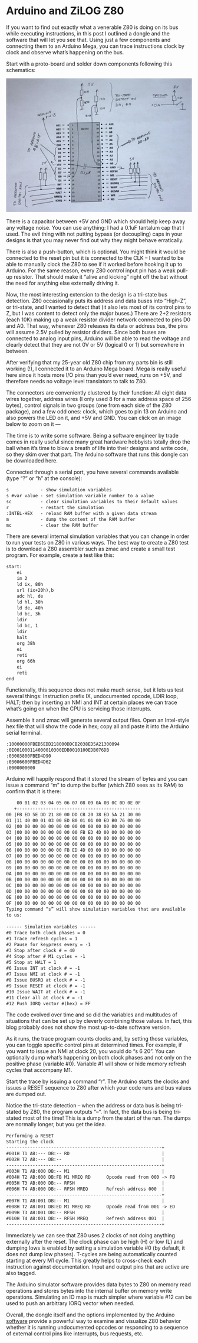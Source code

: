 # Arduino and ZiLOG Z80

If you want to find out exactly what a venerable Z80 is doing on its bus
while executing instructions, in this post I outlined a dongle and the software
that will let you see that. Using just a few components and connecting them
to an Arduino Mega, you can trace instructions clock by clock and observe what’s
happening on the bus.

Start with a proto-board and solder down components following this schematics:

![Arduino + Z80 "schematics"](arduino-z80-schematics.jpg)

There is a capacitor between +5V and GND which should help keep away any voltage noise.
You can use anything: I had a 0.1uF tantalum cap that I used. The evil thing with not
putting bypass (or decoupling) caps in your designs is that you may never find out
why they might behave erratically.

There is also a push-button, which is optional. You might think it would be connected
to the reset pin but it is connected to the CLK – I wanted to be able to manually
clock the Z80 to see if it worked before hooking it up to Arduino. For the same reason,
every Z80 control input pin has a weak pull-up resistor. That should make it “alive and
kicking” right off the bat without the need for anything else externally driving it.

Now, the most interesting extension to the design is a tri-state bus detection.
Z80 occasionally puts its address and data buses into “High-Z”, or tri-state,
and I wanted to detect that (it also lets most of its control pins to Z,
but I was content to detect only the major buses.) There are 2+2 resistors
(each 10K) making up a weak resistor divider network connected to pins D0 and A0.
That way, whenever Z80 releases its data or address bus, the pins will assume 2.5V
pulled by resistor dividers. Since both buses are connected to analog input pins,
Arduino will be able to read the voltage and clearly detect that they are not
0V or 5V (logical 0 or 1) but somewhere in between.

After verifying that my 25-year old Z80 chip from my parts bin is still working (!),
I connected it to an Arduino Mega board. Mega is really useful here since it hosts
more I/O pins than you’d ever need, runs on +5V, and therefore needs no voltage
level translators to talk to Z80.

The connectors are conveniently clustered by their function: All eight data wires together,
address wires (I only used 8 for a max address space of 256 bytes), control signals
in two groups (one from each side of the Z80 package), and a few odd ones: clock,
which goes to pin 13 on Arduino and also powers the LED on it, and +5V and GND.
You can click on an image below to zoom on it —

The time is to write some software. Being a software engineer by trade comes in really useful
since many great hardware hobbyists totally drop the ball when it’s time to blow a breath of
life into their designs and write code, so they skim over that part. The Arduino software
that runs this dongle can be downloaded here.

Connected through a serial port, you have several commands available (type “?” or “h”
at the console):

```
s            - show simulation variables
s #var value - set simulation variable number to a value
sc           - clear simulation variables to their default values
r            - restart the simulation
:INTEL-HEX   - reload RAM buffer with a given data stream
m            - dump the content of the RAM buffer
mc           - clear the RAM buffer
```

There are several internal simulation variables that you can change in order to run your tests
on Z80 in various ways. The best way to create a Z80 test is to download a Z80 assembler
such as zmac and create a small test program. For example, create a test like this:

```
start:
    ei
    im 2
    ld ix, 80h
    srl (ix+20h),b
    adc hl, de
    ld hl, 30h
    ld de, 40h
    ld bc, 3h
    ldir
    ld bc, 1
    ldir
    halt
    org 38h
    ei
    reti
    org 66h
    ei
    reti
end
```

Functionally, this sequence does not make much sense, but it lets us test several things:
Instruction prefix IX, undocumented opcode, LDIR loop, HALT; then by inserting an NMI and INT
at certain places we can trace what’s going on when the CPU is servicing those interrupts.

Assemble it and zmac will generate several output files. Open an Intel-style hex file
that will show the code in hex; copy all and paste it into the Arduino serial terminal.

```
:10000000FBED5EDD218000DDCB2038ED5A21300094
:0E001000114000010300EDB0010100EDB076DB
:03003800FBED4D90
:03006600FBED4D62
:0000000000
```

Arduino will happily respond that it stored the stream of bytes and you can issue a command “m”
to dump the buffer (which Z80 sees as its RAM) to confirm that it is there:

```
    00 01 02 03 04 05 06 07 08 09 0A 0B 0C 0D 0E 0F
   +-----------------------------------------------
00 |FB ED 5E DD 21 80 00 DD CB 20 38 ED 5A 21 30 00
01 |11 40 00 01 03 00 ED B0 01 01 00 ED B0 76 00 00
02 |00 00 00 00 00 00 00 00 00 00 00 00 00 00 00 00
03 |00 00 00 00 00 00 00 00 FB ED 4D 00 00 00 00 00
04 |00 00 00 00 00 00 00 00 00 00 00 00 00 00 00 00
05 |00 00 00 00 00 00 00 00 00 00 00 00 00 00 00 00
06 |00 00 00 00 00 00 FB ED 4D 00 00 00 00 00 00 00
07 |00 00 00 00 00 00 00 00 00 00 00 00 00 00 00 00
08 |00 00 00 00 00 00 00 00 00 00 00 00 00 00 00 00
09 |00 00 00 00 00 00 00 00 00 00 00 00 00 00 00 00
0A |00 00 00 00 00 00 00 00 00 00 00 00 00 00 00 00
0B |00 00 00 00 00 00 00 00 00 00 00 00 00 00 00 00
0C |00 00 00 00 00 00 00 00 00 00 00 00 00 00 00 00
0D |00 00 00 00 00 00 00 00 00 00 00 00 00 00 00 00
0E |00 00 00 00 00 00 00 00 00 00 00 00 00 00 00 00
0F |00 00 00 00 00 00 00 00 00 00 00 00 00 00 00 00
Typing command “s” will show simulation variables that are available to us:

------ Simulation variables ------
#0 Trace both clock phases = 0
#1 Trace refresh cycles = 1
#2 Pause for keypress every = -1
#3 Stop after clock # = 40
#4 Stop after # M1 cycles = -1
#5 Stop at HALT = 1
#6 Issue INT at clock # = -1
#7 Issue NMI at clock # = -1
#8 Issue BUSRQ at clock # = -1
#9 Issue RESET at clock # = -1
#10 Issue WAIT at clock # = -1
#11 Clear all at clock # = -1
#12 Push IORQ vector #(hex) = FF
```

The code evolved over time and so did the variables and multitudes of situations that can
be set up by cleverly combining those values. In fact, this blog probably does not show
the most up-to-date software version.

As it runs, the trace program counts clocks and, by setting those variables, you can toggle
specific control pins at determined times. For example, if you want to issue an NMI at clock 20,
you would do “s 6 20”. You can optionally dump what’s happening on both clock phases and not
only on the positive phase (variable #0). Variable #1 will show or hide memory refresh cycles
that accompany M1.

Start the trace by issuing a command “r”. The Arduino starts the clocks and issues a RESET
sequence to Z80 after which your code runs and bus values are dumped out.

Notice the tri-state detection – when the address or data bus is being tri-stated by Z80,
the program outputs “–“. In fact, the data bus is being tri-stated most of the time!
This is a dump from the start of the run. The dumps are normally longer, but you get the idea.

```
Performing a RESET
Starting the clock
-----------------------------------------------------------+
#001H T1 AB:--- DB:-- RD                                   |
#002H T2 AB:--- DB:--                                      |
-----------------------------------------------------------+
#003H T1 AB:000 DB:-- M1                                   |
#004H T2 AB:000 DB:FB M1 MREQ RD      Opcode read from 000 -> FB
#005H T3 AB:000 DB:-- RFSH                                 |
#006H T4 AB:000 DB:-- RFSH MREQ       Refresh address 000  |
-----------------------------------------------------------+
#007H T1 AB:001 DB:-- M1                                   |
#008H T2 AB:001 DB:ED M1 MREQ RD      Opcode read from 001 -> ED
#009H T3 AB:001 DB:-- RFSH                                 |
#010H T4 AB:001 DB:-- RFSH MREQ       Refresh address 001  |
-----------------------------------------------------------+
```

Immediately we can see that Z80 uses 2 clocks of not doing anything externally after the reset.
The clock phase can be high (H) or low (L) and dumping lows is enabled by setting a simulation
variable #0 (by default, it does not dump low phases). T-cycles are being automatically counted
starting at every M1 cycle. This greatly helps to cross-check each instruction against
documentation. Input and output pins that are active are also tagged.

The Arduino simulator software provides data bytes to Z80 on memory read operations and stores
bytes into the internal buffer on memory write operations. Simulating an IO map is much simpler
where variable #12 can be used to push an arbitrary IORQ vector when needed.

Overall, the dongle itself and the options implemented by the Arduino [software](Z80_dongle.ino)
provide a powerful way to examine and visualize Z80 behavior whether it is running undocumented
opcodes or responding to a sequence of external control pins like interrupts, bus requests, etc.

